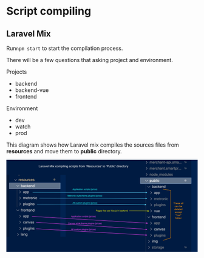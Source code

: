 # Script compiling

## Laravel Mix

Run`npm start` to start the compilation process.

There will be a few questions that asking project and environment.

Projects

* backend
* backend-vue
* frontend

Environment

* dev
* watch
* prod 

This diagram shows how Laravel mix compiles the sources files from **resources** and move them to **public** directory. 

![](.gitbook/assets/upsmart.jpg)

